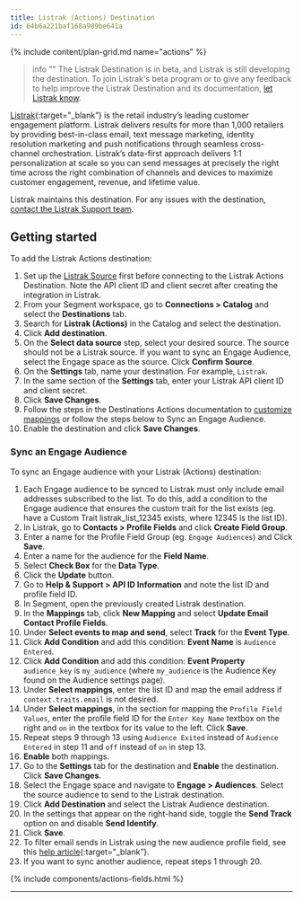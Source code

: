 ```yaml
---
title: Listrak (Actions) Destination
id: 64b6a221baf168a989be641a
---
```


{% include content/plan-grid.md name="actions" %}

> info ""
> The Listrak Destination is in beta, and Listrak is still developing the destination. To join Listrak's beta program or to give any feedback to help improve the Listrak Destination and its documentation, [let Listrak know](mailto:support@listrak.com).

[Listrak](https://www.listrak.com/?utm_source=segmentio&utm_medium=docs&utm_campaign=partners){:target="_blank”} is the retail industry’s leading customer engagement platform. Listrak delivers results for more than 1,000 retailers by providing best-in-class email, text message marketing, identity resolution marketing and push notifications through seamless cross-channel orchestration. Listrak’s data-first approach delivers 1:1 personalization at scale so you can send messages at precisely the right time across the right combination of channels and devices to maximize customer engagement, revenue, and lifetime value.

Listrak maintains this destination. For any issues with the destination, [contact the Listrak Support team](mailto:support@listrak.com).

## Getting started

To add the Listrak Actions destination: 

1. Set up the [Listrak Source](/docs/connections/sources/catalog/cloud-apps/listrak/) first before connecting to the Listrak Actions Destination. Note the API client ID and client secret after creating the integration in Listrak.
2. From your Segment workspace, go to **Connections > Catalog** and select the **Destinations** tab.
3. Search for **Listrak (Actions)** in the Catalog and select the destination.
4. Click **Add destination**.
5. On the **Select data source** step, select your desired source. The source should not be a Listrak source. If you want to sync an Engage Audience, select the Engage space as the source. Click **Confirm Source**.
6. On the **Settings** tab, name your destination. For example, `Listrak`.
7. In the same section of the **Settings** tab, enter your Listrak API client ID and client secret.
8. Click **Save Changes**.
9. Follow the steps in the Destinations Actions documentation to [customize mappings](/docs/connections/destinations/actions/#customize-mappings) or follow the steps below to Sync an Engage Audience.
10. Enable the destination and click **Save Changes**.

### Sync an Engage Audience

To sync an Engage audience with your Listrak (Actions) destination:

1. Each Engage audience to be synced to Listrak must only include email addresses subscribed to the list. To do this, add a condition to the Engage audience that ensures the custom trait for the list exists (eg. have a Custom Trait listrak_list_12345 exists, where 12345 is the list ID).
2. In Listrak, go to **Contacts > Profile Fields** and click **Create Field Group**. 
3. Enter a name for the Profile Field Group (eg. `Engage Audiences`) and Click **Save**.
4. Enter a name for the audience for the **Field Name**.
5. Select **Check Box** for the **Data Type**.
6. Click the **Update** button.
7. Go to **Help & Support > API ID Information** and note the list ID and profile field ID.
8. In Segment, open the previously created Listrak destination.
9. In the **Mappings** tab, click **New Mapping** and select **Update Email Contact Profile Fields**.
10. Under **Select events to map and send**, select **Track** for the **Event Type**.  
11. Click **Add Condition** and add this condition: **Event Name** is `Audience Entered`.
12. Click **Add Condition** and add this condition: **Event Property** `audience_key` is `my_audience` (where `my_audience` is the Audience Key found on the Audience settings page).
13. Under **Select mappings**, enter the list ID and map the email address if `context.traits.email` is not desired.
14. Under **Select mappings**, in the section for mapping the `Profile Field Values`, enter the profile field ID for the `Enter Key Name` textbox on the right and `on` in the textbox for its value to the left. Click **Save**.
15. Repeat steps 9 through 13 using `Audience Exited` instead of `Audience Entered` in step 11 and `off` instead of `on` in step 13.
16. **Enable** both mappings.
17. Go to the **Settings** tab for the destination and **Enable** the destination. Click **Save Changes**.
18. Select the Engage space and navigate to **Engage > Audiences**. Select the source audience to send to the Listrak destination.
19. Click **Add Destination** and select the Listrak Audience destination. 
20. In the settings that appear on the right-hand side, toggle the **Send Track** option on and disable **Send Identify**.
21. Click **Save**.
22. To filter email sends in Listrak using the new audience profile field, see this [help article](https://help.listrak.com/en/articles/3951597-introduction-to-building-filter-2-0-segments){:target="_blank”}.
23. If you want to sync another audience, repeat steps 1 through 20.

{% include components/actions-fields.html %}

---
